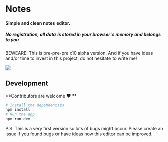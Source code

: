 # Notes

#### Simple and clean notes editor.
##### No registration, all data is stored in your browser's memory and belongs to you

BEWEARE! This is pre-pre-pre x10 alpha version. And if you have ideas and/or time to invest in this project, do not hesitate to write me!

![](https://cloud.githubusercontent.com/assets/1577802/26628672/e837a1be-45f6-11e7-9d5f-2df9fe693884.png)

## Development

**Contributors are welcome ❤️ **

```bash
# Install the dependencies
npm install
# Run the app
npm run dev
```

P.S. This is a very first version so lots of bugs might occur. Please create an issue if you found bugs or have ideas how this editor can be improved.

